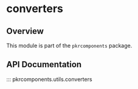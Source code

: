 # converters

## Overview

This module is part of the `pkrcomponents` package.

## API Documentation

::: pkrcomponents.utils.converters
